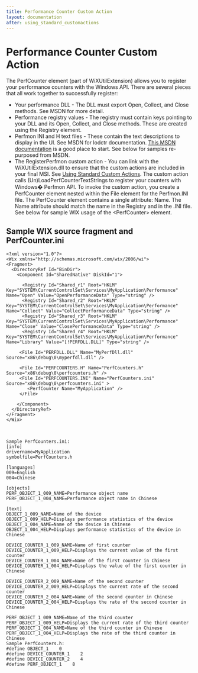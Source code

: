 ```yaml
---
title: Performance Counter Custom Action
layout: documentation
after: using_standard_customactions
---
```

# Performance Counter Custom Action

The PerfCounter element (part of WiXUtilExtension) allows you to register your performance counters with the Windows API. There are several pieces that all work together to successfully register:

* Your performance DLL - The DLL must export Open, Collect, and Close methods. See MSDN for more detail.
* Performance registry values - The registry must contain keys pointing to your DLL and its Open, Collect, and Close methods. These are created using the Registry element.
* Perfmon INI and H text files - These contain the text descriptions to display in the UI. See MSDN for lodctr documentation. <a href='http://msdn.microsoft.com/library/aa371878.aspx' target="_blank">This MSDN documentation</a> is a good place to start. See below for samples re-purposed from MSDN.
* The RegisterPerfmon custom action - You can link with the WiXUtilExtension.dll to ensure that the custom actions are included in your final MSI. See [Using Standard Custom Actions](using_standard_customactions.html). The custom action calls (Un)LoadPerfCounterTextStrings to register your counters with Windows&#65533; Perfmon API. To invoke the custom action, you create a PerfCounter element nested within the File element for the Perfmon.INI file. The PerfCounter element contains a single attribute: Name. The Name attribute should match the name in the Registry and in the .INI file. See below for sample WIX usage of the &lt;PerfCounter&gt; element.

## Sample WIX source fragment and PerfCounter.ini
    <?xml version="1.0"?>
    <Wix xmlns="http://schemas.microsoft.com/wix/2006/wi">
    <Fragment>
      <DirectoryRef Id="BinDir">
        <Component Id="SharedNative" DiskId="1">
    
          <Registry Id="Shared_r1" Root="HKLM" Key="SYSTEM\CurrentControlSet\Services\MyApplication\Performance" Name="Open" Value="OpenPerformanceData" Type="string" />
          <Registry Id="Shared_r2" Root="HKLM" Key="SYSTEM\CurrentControlSet\Services\MyApplication\Performance" Name="Collect" Value="CollectPerformanceData" Type="string" />
          <Registry Id="Shared_r3" Root="HKLM" Key="SYSTEM\CurrentControlSet\Services\MyApplication\Performance" Name="Close" Value="ClosePerformanceData" Type="string" />
          <Registry Id="Shared_r4" Root="HKLM" Key="SYSTEM\CurrentControlSet\Services\MyApplication\Performance" Name="Library" Value="[!PERFDLL.DLL]" Type="string" />
    
         <File Id="PERFDLL.DLL" Name="MyPerfDll.dll" Source="x86\debug\0\myperfdll.dll" />
    
         <File Id="PERFCOUNTERS.H" Name="PerfCounters.h" Source="x86\debug\0\perfcounters.h" />
         <File Id="PERFCOUNTERS.INI" Name="PerfCounters.ini" Source="x86\debug\0\perfcounters.ini" >
            <PerfCounter Name="MyApplication" />
         </File>
    
        </Component>
      </DirectoryRef>
    </Fragment>
    </Wix>

&nbsp;  

    Sample PerfCounters.ini:
    [info]
    drivername=MyApplication
    symbolfile=PerfCounters.h
    
    [languages] 
    009=English
    004=Chinese
    
    [objects]
    PERF_OBJECT_1_009_NAME=Performance object name
    PERF_OBJECT_1_004_NAME=Performance object name in Chinese
    
    [text]
    OBJECT_1_009_NAME=Name of the device
    OBJECT_1_009_HELP=Displays performance statistics of the device
    OBJECT_1_004_NAME=Name of the device in Chinese
    OBJECT_1_004_HELP=Displays performance statistics of the device in Chinese
    
    DEVICE_COUNTER_1_009_NAME=Name of first counter
    DEVICE_COUNTER_1_009_HELP=Displays the current value of the first counter
    DEVICE_COUNTER_1_004_NAME=Name of the first counter in Chinese
    DEVICE_COUNTER_1_004_HELP=Displays the value of the first counter in Chinese
    
    DEVICE_COUNTER_2_009_NAME=Name of the second counter
    DEVICE_COUNTER_2_009_HELP=Displays the current rate of the second counter
    DEVICE_COUNTER_2_004_NAME=Name of the second counter in Chinese
    DEVICE_COUNTER_2_004_HELP=Displays the rate of the second counter in Chinese
    
    PERF_OBJECT_1_009_NAME=Name of the third counter
    PERF_OBJECT_1_009_HELP=Displays the current rate of the third counter
    PERF_OBJECT_1_004_NAME=Name of the third counter in Chinese
    PERF_OBJECT_1_004_HELP=Displays the rate of the third counter in Chinese
    Sample PerfCounters.h:
    #define OBJECT_1    0
    #define DEVICE_COUNTER_1    2
    #define DEVICE_COUNTER_2    4
    #define PERF_OBJECT_1    8
